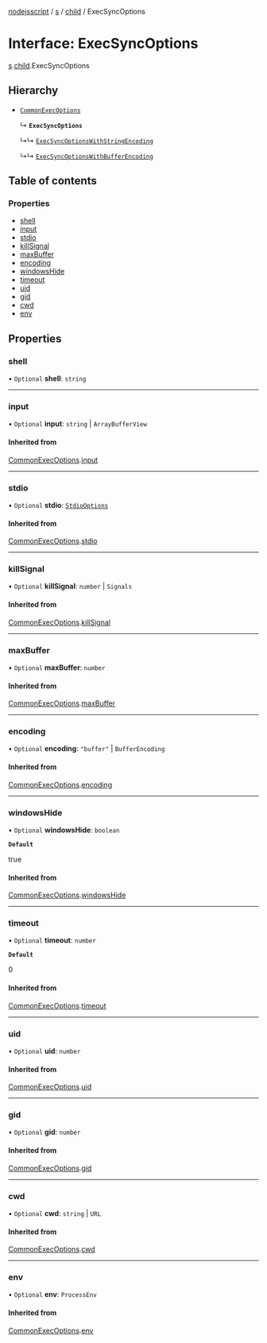 [nodejsscript](../README.md) / [s](../modules/s.md) / [child](../modules/s.child.md) / ExecSyncOptions

# Interface: ExecSyncOptions

[s](../modules/s.md).[child](../modules/s.child.md).ExecSyncOptions

## Hierarchy

- [`CommonExecOptions`](s.child.CommonExecOptions.md)

  ↳ **`ExecSyncOptions`**

  ↳↳ [`ExecSyncOptionsWithStringEncoding`](s.child.ExecSyncOptionsWithStringEncoding.md)

  ↳↳ [`ExecSyncOptionsWithBufferEncoding`](s.child.ExecSyncOptionsWithBufferEncoding.md)

## Table of contents

### Properties

- [shell](s.child.ExecSyncOptions.md#shell)
- [input](s.child.ExecSyncOptions.md#input)
- [stdio](s.child.ExecSyncOptions.md#stdio)
- [killSignal](s.child.ExecSyncOptions.md#killsignal)
- [maxBuffer](s.child.ExecSyncOptions.md#maxbuffer)
- [encoding](s.child.ExecSyncOptions.md#encoding)
- [windowsHide](s.child.ExecSyncOptions.md#windowshide)
- [timeout](s.child.ExecSyncOptions.md#timeout)
- [uid](s.child.ExecSyncOptions.md#uid)
- [gid](s.child.ExecSyncOptions.md#gid)
- [cwd](s.child.ExecSyncOptions.md#cwd)
- [env](s.child.ExecSyncOptions.md#env)

## Properties

### shell

• `Optional` **shell**: `string`

___

### input

• `Optional` **input**: `string` \| `ArrayBufferView`

#### Inherited from

[CommonExecOptions](s.child.CommonExecOptions.md).[input](s.child.CommonExecOptions.md#input)

___

### stdio

• `Optional` **stdio**: [`StdioOptions`](../modules/s.child.md#stdiooptions)

#### Inherited from

[CommonExecOptions](s.child.CommonExecOptions.md).[stdio](s.child.CommonExecOptions.md#stdio)

___

### killSignal

• `Optional` **killSignal**: `number` \| `Signals`

#### Inherited from

[CommonExecOptions](s.child.CommonExecOptions.md).[killSignal](s.child.CommonExecOptions.md#killsignal)

___

### maxBuffer

• `Optional` **maxBuffer**: `number`

#### Inherited from

[CommonExecOptions](s.child.CommonExecOptions.md).[maxBuffer](s.child.CommonExecOptions.md#maxbuffer)

___

### encoding

• `Optional` **encoding**: ``"buffer"`` \| `BufferEncoding`

#### Inherited from

[CommonExecOptions](s.child.CommonExecOptions.md).[encoding](s.child.CommonExecOptions.md#encoding)

___

### windowsHide

• `Optional` **windowsHide**: `boolean`

**`Default`**

true

#### Inherited from

[CommonExecOptions](s.child.CommonExecOptions.md).[windowsHide](s.child.CommonExecOptions.md#windowshide)

___

### timeout

• `Optional` **timeout**: `number`

**`Default`**

0

#### Inherited from

[CommonExecOptions](s.child.CommonExecOptions.md).[timeout](s.child.CommonExecOptions.md#timeout)

___

### uid

• `Optional` **uid**: `number`

#### Inherited from

[CommonExecOptions](s.child.CommonExecOptions.md).[uid](s.child.CommonExecOptions.md#uid)

___

### gid

• `Optional` **gid**: `number`

#### Inherited from

[CommonExecOptions](s.child.CommonExecOptions.md).[gid](s.child.CommonExecOptions.md#gid)

___

### cwd

• `Optional` **cwd**: `string` \| `URL`

#### Inherited from

[CommonExecOptions](s.child.CommonExecOptions.md).[cwd](s.child.CommonExecOptions.md#cwd)

___

### env

• `Optional` **env**: `ProcessEnv`

#### Inherited from

[CommonExecOptions](s.child.CommonExecOptions.md).[env](s.child.CommonExecOptions.md#env)
